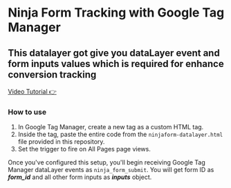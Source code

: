 # Ninja Form Tracking with Google Tag Manager
## This datalayer got give you dataLayer event and form inputs values which is required for enhance conversion tracking

[Video Tutorial 👉]([https://duckduckgo.com](https://youtu.be/JEtaWux-Jds))

### How to use 
1. In Google Tag Manager, create a new tag as a custom HTML tag.
2. Inside the tag, paste the entire code from the `ninjaform-datalayer.html` file provided in this repository. 
3. Set the trigger to fire on All Pages page views.

Once you've configured this setup, you'll begin receiving Google Tag Manager dataLayer events as `ninja_form_submit`. You will get form ID as ***form_id*** and all other form inputs as ***inputs*** object.
